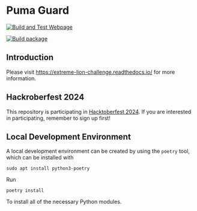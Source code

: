 # Puma Guard

[![Build and Test
Webpage](https://github.com/nicolasbock/extreme-lion-challenge/actions/workflows/build-webpage.yaml/badge.svg)](https://github.com/nicolasbock/extreme-lion-challenge/actions/workflows/build-webpage.yaml)

[![Build
package](https://github.com/nicolasbock/extreme-lion-challenge/actions/workflows/package.yaml/badge.svg)](https://github.com/nicolasbock/extreme-lion-challenge/actions/workflows/package.yaml)

## Introduction

Please visit <https://extreme-lion-challenge.readthedocs.io/> for more
information.

## Hackroberfest 2024

This repository is participating in [Hacktoberfest 2024](https://hacktoberfest.com/). If you are
interested in participating, remember to sign up first!

## Local Development Environment

A local development environment can be created by using the `poetry` tool, which
can be installed with

```console
sudo apt install python3-poetry
```

Run

```console
poetry install
```

To install all of the necessary Python modules.
